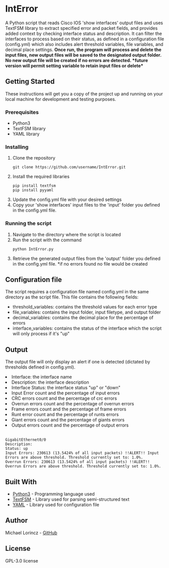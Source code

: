 <h1>IntError</h1>

<p>A Python script that reads Cisco IOS 'show interfaces' output files and uses TextFSM library to extract specified error and packet fields, and provides added context by checking interface status and description. It can filter the interfaces to process based on their status, as defined in a configuration file (config.yml) which also includes alert threshold variables, file variables, and decimal place settings.
<b>Once run, the program will process and delete the input files, new output files will be saved to the designated output folder. No new output file will be created if no errors are detected. *future version will permit setting variable to retain input files or delete*</b></p>

<h2>Getting Started</h2>

<p>These instructions will get you a copy of the project up and running on your local machine for development and testing purposes.</p>

<h3>Prerequisites</h3>

<ul>
  <li>Python3</li>
  <li>TextFSM library</li>
  <li>YAML library</li>
</ul>

<h3>Installing</h3>

<ol>
  <li>Clone the repository</li>
  <pre><code>git clone https://github.com/username/IntError.git</code></pre>
  <li>Install the required libraries</li>
  <pre><code>pip install textfsm
pip install pyyaml</code></pre>
  <li>Update the config.yml file with your desired settings</li>
  <li>Copy your 'show interfaces' input files to the 'input' folder you defined in the config.yml file.</li>
</ol>

<h3>Running the script</h3>

<ol>
  <li>Navigate to the directory where the script is located</li>
  <li>Run the script with the command</li>
  <pre><code>python IntError.py</code></pre>
  <li>Retrieve the generated output files from the 'output' folder you defined in the config.yml file. *if no errors found no file would be created</li>
</ol>

<h2>Configuration file</h2>

<p>The script requires a configuration file named config.yml in the same directory as the script file. This file contains the following fields:</p>
<ul>
  <li>threshold_variables: contains the threshold values for each error type</li>
  <li>file_variables: contains the input folder, input filetype, and output folder</li>
  <li>decimal_variables: contains the decimal place for the percentage of errors</li>
  <li>interface_variables: contains the status of the interface which the script will only process if it's "up"</li>
</ul>

<h2>Output</h2>

<p>The output file will only display an alert if one is detected (dictated by thresholds defined in config.yml).</p>
<li>Interface: the interface name</li>
<li>Description: the interface description</li>
<li>Interface Status: the interface status "up" or "down"</li>
<li>Input Error count and the percentage of input errors</li>
<li>CRC errors count and the percentage of crc errors</li>
<li>Overrun errors count and the percentage of overrun errors</li>
<li>Frame errors count and the percentage of frame errors</li>
<li>Runt error count and the percentage of runts errors</li>
<li>Giant errors count and the percentage of giants errors</li>
<li>Output errors count and the percentage of output errors</li>
</ul>
<br>
<pre><code>GigabitEthernet0/0
Description: 
Status: up
Input Errors: 230613 (13.5424% of all input packets) !!ALERT!! Input Errors are above threshold. Threshold currently set to: 1.0%.
Overrun Errors: 230613 (13.5424% of all input packets) !!ALERT!! Overrun Errors are above threshold. Threshold currently set to: 1.0%.
</code></pre>
<h2>Built With</h2>
<ul>
  <li><a href='https://www.python.org/'>Python3</a> - Programming language used</li>
  <li><a href='https://github.com/google/textfsm'>TextFSM</a> - Library used for parsing semi-structured text</li>
  <li><a href='https://yaml.org/'>YAML</a> - Library used for configuration file</li>
</ul>
<h2>Author</h2>
Michael Lorincz - <a href='https://github.com/mycol'>GitHub</a>
<h2>License</h2>
<p>GPL-3.0 license</p>
